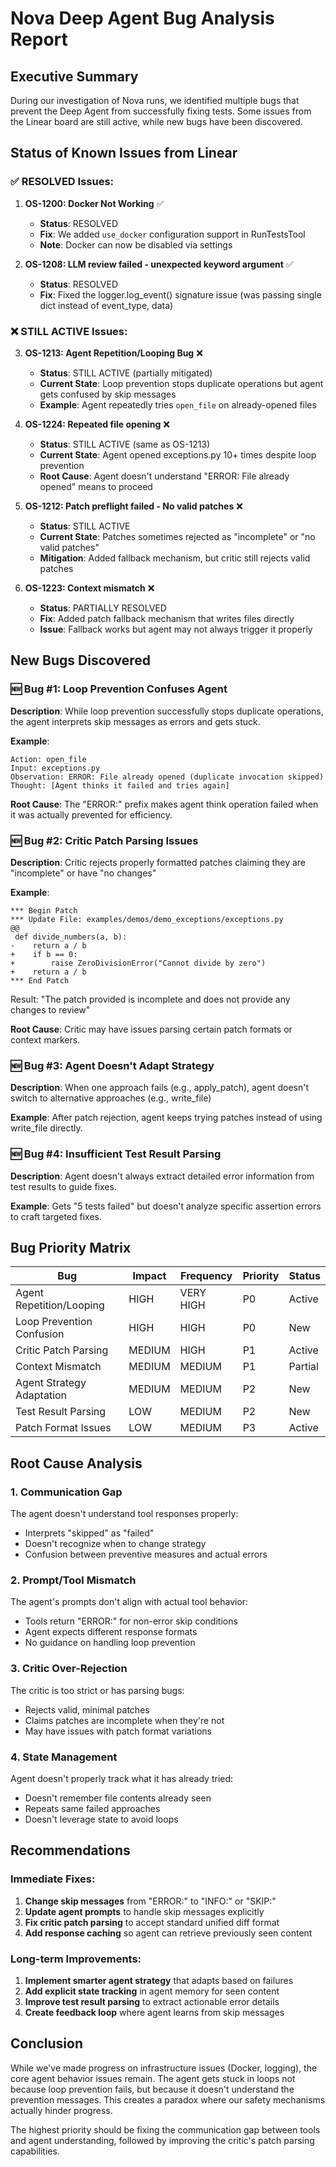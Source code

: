 # Nova Deep Agent Bug Analysis Report

## Executive Summary

During our investigation of Nova runs, we identified multiple bugs that prevent the Deep Agent from successfully fixing tests. Some issues from the Linear board are still active, while new bugs have been discovered.

## Status of Known Issues from Linear

### ✅ RESOLVED Issues:

1. **OS-1200: Docker Not Working** ✅

   - **Status**: RESOLVED
   - **Fix**: We added `use_docker` configuration support in RunTestsTool
   - **Note**: Docker can now be disabled via settings

2. **OS-1208: LLM review failed - unexpected keyword argument** ✅
   - **Status**: RESOLVED
   - **Fix**: Fixed the logger.log_event() signature issue (was passing single dict instead of event_type, data)

### ❌ STILL ACTIVE Issues:

3. **OS-1213: Agent Repetition/Looping Bug** ❌

   - **Status**: STILL ACTIVE (partially mitigated)
   - **Current State**: Loop prevention stops duplicate operations but agent gets confused by skip messages
   - **Example**: Agent repeatedly tries `open_file` on already-opened files

4. **OS-1224: Repeated file opening** ❌

   - **Status**: STILL ACTIVE (same as OS-1213)
   - **Current State**: Agent opened exceptions.py 10+ times despite loop prevention
   - **Root Cause**: Agent doesn't understand "ERROR: File already opened" means to proceed

5. **OS-1212: Patch preflight failed - No valid patches** ❌

   - **Status**: STILL ACTIVE
   - **Current State**: Patches sometimes rejected as "incomplete" or "no valid patches"
   - **Mitigation**: Added fallback mechanism, but critic still rejects valid patches

6. **OS-1223: Context mismatch** ❌
   - **Status**: PARTIALLY RESOLVED
   - **Fix**: Added patch fallback mechanism that writes files directly
   - **Issue**: Fallback works but agent may not always trigger it properly

## New Bugs Discovered

### 🆕 Bug #1: Loop Prevention Confuses Agent

**Description**: While loop prevention successfully stops duplicate operations, the agent interprets skip messages as errors and gets stuck.

**Example**:

```
Action: open_file
Input: exceptions.py
Observation: ERROR: File already opened (duplicate invocation skipped)
Thought: [Agent thinks it failed and tries again]
```

**Root Cause**: The "ERROR:" prefix makes agent think operation failed when it was actually prevented for efficiency.

### 🆕 Bug #2: Critic Patch Parsing Issues

**Description**: Critic rejects properly formatted patches claiming they are "incomplete" or have "no changes"

**Example**:

```
*** Begin Patch
*** Update File: examples/demos/demo_exceptions/exceptions.py
@@
 def divide_numbers(a, b):
-    return a / b
+    if b == 0:
+        raise ZeroDivisionError("Cannot divide by zero")
+    return a / b
*** End Patch
```

Result: "The patch provided is incomplete and does not provide any changes to review"

**Root Cause**: Critic may have issues parsing certain patch formats or context markers.

### 🆕 Bug #3: Agent Doesn't Adapt Strategy

**Description**: When one approach fails (e.g., apply_patch), agent doesn't switch to alternative approaches (e.g., write_file)

**Example**: After patch rejection, agent keeps trying patches instead of using write_file directly.

### 🆕 Bug #4: Insufficient Test Result Parsing

**Description**: Agent doesn't always extract detailed error information from test results to guide fixes.

**Example**: Gets "5 tests failed" but doesn't analyze specific assertion errors to craft targeted fixes.

## Bug Priority Matrix

| Bug                       | Impact | Frequency | Priority | Status  |
| ------------------------- | ------ | --------- | -------- | ------- |
| Agent Repetition/Looping  | HIGH   | VERY HIGH | P0       | Active  |
| Loop Prevention Confusion | HIGH   | HIGH      | P0       | New     |
| Critic Patch Parsing      | MEDIUM | HIGH      | P1       | Active  |
| Context Mismatch          | MEDIUM | MEDIUM    | P1       | Partial |
| Agent Strategy Adaptation | MEDIUM | MEDIUM    | P2       | New     |
| Test Result Parsing       | LOW    | MEDIUM    | P2       | New     |
| Patch Format Issues       | LOW    | MEDIUM    | P3       | Active  |

## Root Cause Analysis

### 1. **Communication Gap**

The agent doesn't understand tool responses properly:

- Interprets "skipped" as "failed"
- Doesn't recognize when to change strategy
- Confusion between preventive measures and actual errors

### 2. **Prompt/Tool Mismatch**

The agent's prompts don't align with actual tool behavior:

- Tools return "ERROR:" for non-error skip conditions
- Agent expects different response formats
- No guidance on handling loop prevention

### 3. **Critic Over-Rejection**

The critic is too strict or has parsing bugs:

- Rejects valid, minimal patches
- Claims patches are incomplete when they're not
- May have issues with patch format variations

### 4. **State Management**

Agent doesn't properly track what it has already tried:

- Doesn't remember file contents already seen
- Repeats same failed approaches
- Doesn't leverage state to avoid loops

## Recommendations

### Immediate Fixes:

1. **Change skip messages** from "ERROR:" to "INFO:" or "SKIP:"
2. **Update agent prompts** to handle skip messages explicitly
3. **Fix critic patch parsing** to accept standard unified diff format
4. **Add response caching** so agent can retrieve previously seen content

### Long-term Improvements:

1. **Implement smarter agent strategy** that adapts based on failures
2. **Add explicit state tracking** in agent memory for seen content
3. **Improve test result parsing** to extract actionable error details
4. **Create feedback loop** where agent learns from skip messages

## Conclusion

While we've made progress on infrastructure issues (Docker, logging), the core agent behavior issues remain. The agent gets stuck in loops not because loop prevention fails, but because it doesn't understand the prevention messages. This creates a paradox where our safety mechanisms actually hinder progress.

The highest priority should be fixing the communication gap between tools and agent understanding, followed by improving the critic's patch parsing capabilities.

